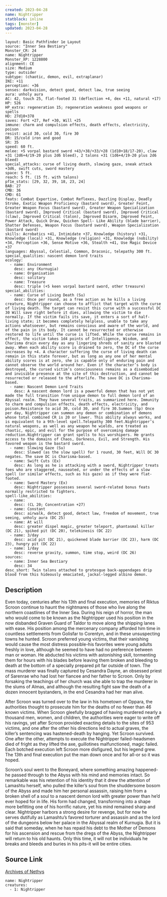 ```yaml
---
created: 2023-04-28
name: Nightripper
statblock: inline
tags: [monster]
updated: 2023-04-28
---
```

```statblock
layout: Basic Pathfinder 1e Layout
source: "Inner Sea Bestiary"
Monster_CR: 24
name: Nightripper
Monster_XP: 1228800
alignment: CE
size: Medium
type: outsider
subtype: (chaotic, demon, evil, extraplanar)
INI: +11
perception: +36
senses: darkvision, detect good, detect law, true seeing
aura: unholy aura
AC: 42, touch 25, flat-footed 31 (deflection +4, dex +11, natural +17)
HP: 526
HP_extra: regeneration 15; regeneration weakness good weapons or spells
HD: 27d10+378
saves: Fort +27, Ref +30, Will +25
immune: charm and compulsion effects, death effects, electricity, poison
resist: acid 30, cold 30, fire 30
DR: 15/cold iron and good
SR: 35
speed: 60 ft.
melee: +5 vorpal bastard sword +43/+38/+33/+28 (1d10+18/17-20), claw +31 (2d6+4/19-20 plus 2d6 bleed), 2 talons +31 (1d6+4/19-20 plus 2d6 bleed)
special_attacks: curse of living death, slowing gaze, sneak attack +3d6, swift cuts, sword mastery
space: 5 ft.
reach: 5 ft. (15 ft. with talons)
pf1e_stats: [29, 32, 39, 18, 23, 24]
BAB: 27
CMB: 36
CMD: 61
feats: Combat Expertise, Combat Reflexes, Dazzling Display, Deadly Stroke, Exotic Weapon Proficiency (bastard sword), Greater Feint, Greater Weapon Focus (bastard sword), Greater Weapon Specialization (bastard sword), Improved Critical (bastard sword), Improved Critical (claw), Improved Critical (talon), Improved Disarm, Improved Feint, Power Attack, Quick Draw, Quicken Spell- Like Ability (blade barrier), Shatter Defenses, Weapon Focus (bastard sword), Weapon Specialization (bastard sword)
skills: Acrobatics +41, Intimidate +37, Knowledge (history) +31, Knowledge (local) +31, Knowledge (religion) +31, Knowledge (nobility) +34, Perception +36, Sense Motive +36, Stealth +41, Use Magic Device +37
languages: Abyssal, Celestial, Common, Draconic, telepathy 300 ft.
special_qualities: nascent demon lord traits
ecology:
  - name: Environment
    desc: any (Kurnugia)
  - name: Organisation
    desc: solitary
  - name: Treasure
    desc: triple (+5 keen vorpal bastard sword, other treasure)
special_abilities:
  - name: Curse of Living Death (Su)
    desc: Once per round, as a free action as he kills a living creature, Nightripper can choose to afflict that target with the curse of living death. The target can resist this curse with a successful DC 30 Will save right before it dies, allowing the victim to die normally. If the victim fails its save, it enters a sort of half-living state; it becomes completely helpless, unable to take any actions whatsoever, but remains conscious and aware of the world, and of the pain in its body. It cannot be resurrected or otherwise restored to life until the curse is lifted. While the curse remains in effect, the victim takes 1d4 points of Intelligence, Wisdom, and Charisma drain every day as any lingering shreds of sanity are blasted away. When each ability score is drained to zero, the DC of the curse increases by +4. A character suffering the curse of living death can remain in this state forever, but as long as any one of her mental ability scores is at zero, she is capable only of enduring pain and cannot observe the world around her. Even if the character’s body is destroyed, the cursed victim’s consciousness remains as a disembodied and invisible presence at the site of this destruction, and cannot be resurrected or released to the afterlife. The save DC is Charisma-based.
  - name: Nascent Demon Lord Traits
    desc: A nascent demon lord is a powerful demon that has not yet made the full transition from unique demon to full demon lord of an Abyssal realm. They have several traits, as summarized here. Immunity to charm and compulsion effects, death effects, electricity, and poison.Resistance to acid 30, cold 30, and fire 30.Summon (Sp) Once per day, Nightripper can summon any demon or combination of demons whose total combined CR is 20 or lower. This ability always works, and is equivalent to a 9th-level spell.Telepathy 300 feet.Nightripper’s natural weapons, as well as any weapon he wields, are treated as chaotic, epic, and evil for the purpose of overcoming damage reduction.Nightripper can grant spells to his worshipers. He grants access to the domains of Chaos, Darkness, Evil, and Strength. His favored weapon is the bastard sword.
  - name: Slowing Gaze (Su)
    desc: Slowed (as the slow spell) for 1 round, 30 feet, Will DC 30 negates. The save DC is Charisma-based.
  - name: Swift Cuts (Ex)
    desc: As long as he is attacking with a sword, Nightripper treats foes who are staggered, nauseated, or under the effects of a slow spell (or similar effects, such as his gaze) as if they were flat-footed.
  - name: Sword Mastery (Ex)
    desc: Nightripper possesses several sword-related bonus feats normally restricted to fighters.
spell-like_abilities:
  - name:
    desc: (CL 20; Concentration +27)
  - name: Constant
    desc: airwalk, detect good, detect law, freedom of movement, true seeing, unholy aura (DC 25)
  - name: At will
    desc: greater dispel magic, greater teleport, phantasmal killer (DC 21), spiked pit (DC 20), telekinesis (DC 22)
  - name: 3/day
    desc: acid pit (DC 21), quickened blade barrier (DC 23), harm (DC 23), hungry pit (DC 22)
  - name: 1/day
    desc: reverse gravity, summon, time stop, weird (DC 26)
sources:
  - name: Inner Sea Bestiary
    desc: 34
desc_short: Twin talons attached to grotesque back-appendages drip blood from this hideously emaciated, jackal-legged albino demon.
```
## Description
Even today, centuries after his 13th and final execution, memories of Riktus Scroon continue to haunt the nightmares of those who live along the northern coastlines of the Inner Sea. During his reign of horror, the man who would come to be known as the Nightripper used his position in the now disbanded Graven Guard of Taldor to move along the shipping lanes with ease. His position among the mercenary company afforded him time in countless settlements from Golisfar to Corentyn, and in these unsuspecting towns he hunted. Scroon preferred young victims, that their vanishing would cause the most distress possible-his favorites were young adults freshly in love, although he seemed to have had no preference between man or woman. He abducted his victims with astonishing skill, tormenting them for hours with his blades before leaving them broken and bleeding to death at the bottom of a specially prepared pit far outside of town. The mass murderer was finally captured by Cesandra Dayne, an obsessed priest of Sarenrae who had lost her fiancee and her father to Scroon. Only by forsaking the teachings of her church was she able to trap the murderer in the slums of Almas, and although the resulting fight saw the death of a dozen innocent bystanders, in the end Cesandra had her man alive.

After Scroon was turned over to the law in his hometown of Oppara, the authorities thought to prosecute him for the deaths of no fewer than 46 known victims. When Scroon gleefully bragged of having murdered nearly a thousand men, women, and children, the authorities were eager to write off his ravings, yet after Scroon provided exacting details to the sites of 953 victims, and one after the other his directions led to actual graves, the killer’s sentencing was hastened-death by hanging. Yet Scroon survived. One after the other, attempts to execute the Nightripper failed-headsmen died of fright as they lifted the axe, guillotines malfunctioned, magic failed. Each botched execution left Scroon more disfigured, but his legend grew. The 13th and final execution put the man down once and for all-or so it was hoped.

Scroon’s soul went to the Boneyard, where something amazing happened-he passed through to the Abyss with his mind and memories intact. So remarkable was his retention of his identity that it drew the attention of Lamashtu herself, who pulled the killer’s soul from the shuddersome bosom of the Abyss and made him her personal assassin, raising him from a broken shell of a soul to a nascent demon lord with greater power than he’d ever hoped for in life. His form had changed, transforming into a shape more befitting one of his horrific nature, yet his mind remained sharp and clear. Nightripper harbors a strong desire for revenge, but for now he serves dutifully as Lamashtu’s favored torturer and assassin and as the lord of the dungeons below her palace in the Abyssal realm of Kurnugia. But it is said that someday, when he has repaid his debt to the Mother of Demons for his ascension and rescue from the dregs of the Abyss, the Nightripper will return to his old haunts. Only this time, it will not be individuals he breaks and bleeds and buries in his pits-it will be entire cities.
## Source Link
[Archives of Nethys](https://aonprd.com/MonsterDisplay.aspx?ItemName=Nightripper)
```encounter-table
name: Nightripper
creatures:
  - 1: Nightripper
```
